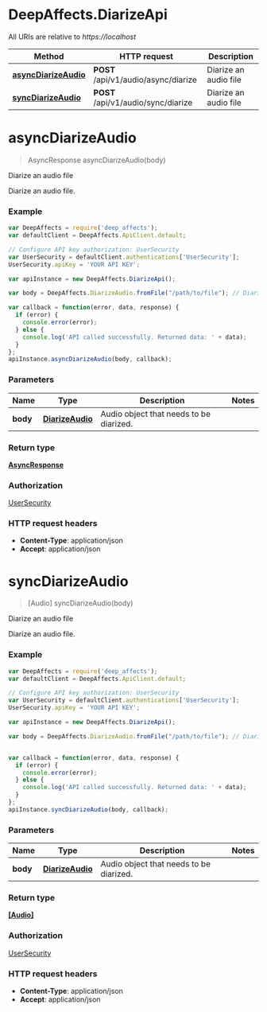 # DeepAffects.DiarizeApi

All URIs are relative to *https://localhost*

Method | HTTP request | Description
------------- | ------------- | -------------
[**asyncDiarizeAudio**](DiarizeApi.md#asyncDiarizeAudio) | **POST** /api/v1/audio/async/diarize | Diarize an audio file
[**syncDiarizeAudio**](DiarizeApi.md#syncDiarizeAudio) | **POST** /api/v1/audio/sync/diarize | Diarize an audio file


<a name="asyncDiarizeAudio"></a>
# **asyncDiarizeAudio**
> AsyncResponse asyncDiarizeAudio(body)

Diarize an audio file

Diarize an audio file.

### Example
```javascript
var DeepAffects = require('deep_affects');
var defaultClient = DeepAffects.ApiClient.default;

// Configure API key authorization: UserSecurity
var UserSecurity = defaultClient.authentications['UserSecurity'];
UserSecurity.apiKey = 'YOUR API KEY';

var apiInstance = new DeepAffects.DiarizeApi();

var body = DeepAffects.DiarizeAudio.fromFile("/path/to/file"); // DiarizeAudio | Audio object that needs to be diarized.

var callback = function(error, data, response) {
  if (error) {
    console.error(error);
  } else {
    console.log('API called successfully. Returned data: ' + data);
  }
};
apiInstance.asyncDiarizeAudio(body, callback);
```

### Parameters

Name | Type | Description  | Notes
------------- | ------------- | ------------- | -------------
 **body** | [**DiarizeAudio**](DiarizeAudio.md)| Audio object that needs to be diarized. |

### Return type

[**AsyncResponse**](AsyncResponse.md)

### Authorization

[UserSecurity](../README.md#UserSecurity)

### HTTP request headers

 - **Content-Type**: application/json
 - **Accept**: application/json

<a name="syncDiarizeAudio"></a>
# **syncDiarizeAudio**
> [Audio] syncDiarizeAudio(body)

Diarize an audio file

Diarize an audio file.

### Example
```javascript
var DeepAffects = require('deep_affects');
var defaultClient = DeepAffects.ApiClient.default;

// Configure API key authorization: UserSecurity
var UserSecurity = defaultClient.authentications['UserSecurity'];
UserSecurity.apiKey = 'YOUR API KEY';

var apiInstance = new DeepAffects.DiarizeApi();

var body = DeepAffects.DiarizeAudio.fromFile("/path/to/file"); // DiarizeAudio | Audio object that needs to be diarized.


var callback = function(error, data, response) {
  if (error) {
    console.error(error);
  } else {
    console.log('API called successfully. Returned data: ' + data);
  }
};
apiInstance.syncDiarizeAudio(body, callback);
```

### Parameters

Name | Type | Description  | Notes
------------- | ------------- | ------------- | -------------
 **body** | [**DiarizeAudio**](DiarizeAudio.md)| Audio object that needs to be diarized. |

### Return type

[**[Audio]**](Audio.md)

### Authorization

[UserSecurity](../README.md#UserSecurity)

### HTTP request headers

 - **Content-Type**: application/json
 - **Accept**: application/json
